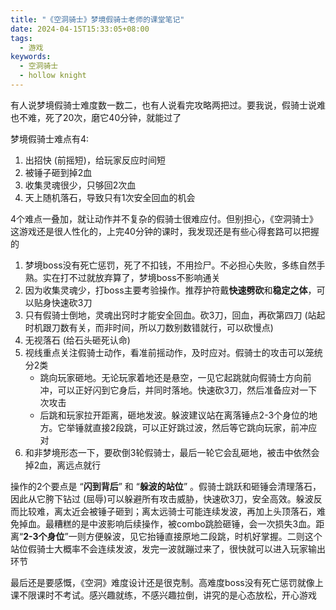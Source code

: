```yaml
---
title: "《空洞骑士》梦境假骑士老师的课堂笔记"
date: 2024-04-15T15:33:05+08:00
tags:
  - 游戏
keywords:
  - 空洞骑士
  - hollow knight
---
```


有人说梦境假骑士难度数一数二，也有人说看完攻略两把过。要我说，假骑士说难也不难，死了20次，磨它40分钟，就能过了

梦境假骑士难点有4:
1. 出招快 (前摇短)，给玩家反应时间短
2. 被锤子砸到掉2血
3. 收集灵魂很少，只够回2次血
4. 天上随机落石，导致只有1次安全回血的机会

4个难点一叠加，就让动作并不复杂的假骑士很难应付。但别担心，《空洞骑士》这游戏还是很人性化的，上完40分钟的课时，我发现还是有些心得套路可以把握的
1. 梦境boss没有死亡惩罚，死了不扣钱，不用捡尸。不必担心失败，多练自然手熟。实在打不过就放弃算了，梦境boss不影响通关
2. 因为收集灵魂少，打boss主要考验操作。推荐护符戴**快速劈砍**和**稳定之体**，可以贴身快速砍3刀
3. 只有假骑士倒地，灵魂出窍时才能安全回血。砍3刀，回血，再砍第四刀 (站起时机跟刀数有关，而非时间，所以刀数别数错就行，可以砍慢点)
3. 无视落石 (给石头砸死认命)
4. 视线重点关注假骑士动作，看准前摇动作，及时应对。假骑士的攻击可以笼统分2类
    * 跳向玩家砸地。无论玩家着地还是悬空，一见它起跳就向假骑士方向前冲，可以正好闪到它身后，并同时落地。快速砍3刀，然后准备应对一下次攻击
    * 后跳和玩家拉开距离，砸地发波。躲波建议站在离落锤点2-3个身位的地方。它举锤就直接2段跳，可以正好跳过波，然后等它跳向玩家，前冲应对
5. 和非梦境形态一下，要砍倒3轮假骑士，最后一轮它会乱砸地，被击中依然会掉2血，离远点就行

操作的2个要点是 “**闪到背后**” 和 “**躲波的站位**” 。假骑士跳跃和砸锤会清理落石，因此从它胯下钻过 (屈辱)可以躲避所有攻击威胁，快速砍3刀，安全高效。躲波反而比较难，离太近会被锤子砸到；离太远骑士可能连续发波，再加上头顶落石，难免掉血。最糟糕的是中波影响后续操作，被combo跳脸砸锤，会一次损失3血。距离“**2-3个身位**”一则方便躲波，见它抬锤直接原地二段跳，时机好掌握。二则这个站位假骑士大概率不会连续发波，发完一波就蹦过来了，很快就可以进入玩家输出环节

最后还是要感慨，《空洞》难度设计还是很克制。高难度boss没有死亡惩罚就像上课不限课时不考试。感兴趣就练，不感兴趣拉倒，讲究的是心态放松，开心游戏
